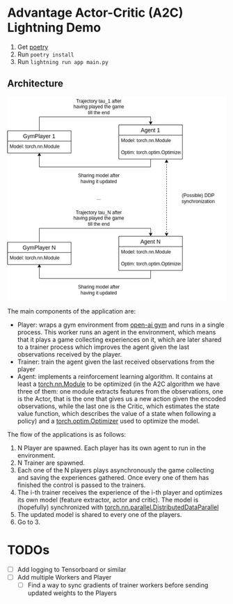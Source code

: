 # Advantage Actor-Critic (A2C) Lightning Demo

1. Get [poetry](https://python-poetry.org/docs/#installation)
2. Run `poetry install`
3. Run `lightning run app main.py`

## Architecture

<p align="center">
  <img src="./images/arch.png" />
</p>

The main components of the application are:

* Player: wraps a gym environment from [open-ai gym](https://www.gymlibrary.ml/) and runs in a single process. This worker runs an agent in the environment, which means that it plays a game collecting experiences on it, which are later shared to a trainer process which improves the agent given the last observations received by the player.
* Trainer: train the agent given the last received observations from the player
* Agent: implements a reinforcement learning algorithm. It contains at least a [torch.nn.Module](https://pytorch.org/docs/stable/generated/torch.nn.Module.html) to be optimized (in the A2C algorithm we have three of them: one module extracts features from the observations, one is the Actor, that is the one that gives us a new action given the encoded observations, while the last one is the Critic, which estimates the state value function, which describes the value of a state when following a policy) and a [torch.optim.Optimizer](https://pytorch.org/docs/stable/optim.html) used to optimize the model.

The flow of the applications is as follows:

1. N Player are spawned. Each player has its own agent to run in the environment.
2. N Trainer
 are spawned.
3. Each one of the N players plays asynchronously the game collecting and saving the experiences gathered. Once every one of them has finished the control is passed to the trainers.
4. The i-th trainer receives the experience of the i-th player and optimizes its own model (feature extractor, actor and critic). The model is (hopefully) synchronized with [torch.nn.parallel.DistributedDataParallel](https://pytorch.org/docs/stable/generated/torch.nn.parallel.DistributedDataParallel.html#torch.nn.parallel.DistributedDataParallel)
5. The updated model is shared to every one of the players.
6. Go to 3.

# TODOs

* [ ] Add logging to Tensorboard or similar
* [ ] Add multiple Workers and Player
  * [ ] Find a way to sync gradients of trainer workers before sending updated weights to the Players
